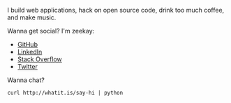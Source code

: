 I build web applications, hack on open source code, drink too much coffee, and make music.

Wanna get social? I'm zeekay:

- [GitHub][github]
- [LinkedIn][linkedin]
- [Stack Overflow][stackoverflow]
- [Twitter][twitter]

Wanna chat?

    curl http://whatit.is/say-hi | python

[github]:        https://github.com/zeekay
[linkedin]:      https://www.linkedin.com/in/zeekay
[stackoverflow]: http://stackoverflow.com/users/641766/zeekay
[twitter]:       https://twitter.com/zeekay
